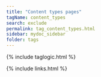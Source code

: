 ```yaml
---
title: "Content types pages"
tagName: content_types
search: exclude
permalink: tag_content_types.html
sidebar: mydoc_sidebar
folder: tags
---
```

{% include taglogic.html %}

{% include links.html %}
